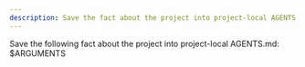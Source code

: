 ```yaml
---
description: Save the fact about the project into project-local AGENTS.md
---
```


Save the following fact about the project into project-local AGENTS.md:
$ARGUMENTS